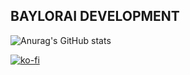 ## BAYLORAI DEVELOPMENT                            
![Anurag's GitHub stats](https://github-readme-stats.vercel.app/api?username=BayloraiEX&show_icons=true&theme=cobalt)

[![ko-fi](https://ko-fi.com/img/githubbutton_sm.svg)](https://ko-fi.com/W7W41061MU)

